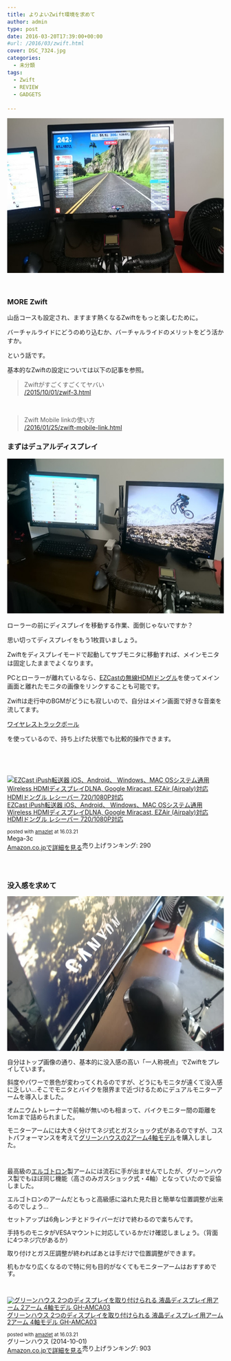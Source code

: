 ```yaml
---
title: よりよいZwift環境を求めて
author: admin
type: post
date: 2016-03-20T17:39:00+00:00
#url: /2016/03/zwift.html
cover: DSC_7324.jpg
categories:
  - 未分類
tags:
  - Zwift
  - REVIEW
  - GADGETS

---
```

<div class="separator" style="clear: both; text-align: center;">
  <img src="./DSC_7324.jpg" width="640" height="360" border="0" />
</div>

&nbsp;

### MORE Zwift

山岳コースも設定され、ますます熱くなるZwiftをもっと楽しむために。

バーチャルライドにどうのめり込むか、バーチャルライドのメリットをどう活かすか。

という話です。

基本的なZwiftの設定については以下の記事を参照。

<blockquote class="tr_bq">
  <p>
    Zwiftがすごくすごくてヤバい<br /> <a href="/2015/10/01/zwif-3.html">/2015/10/01/zwif-3.html</a>
  </p>
</blockquote>

&nbsp;

<blockquote class="tr_bq">
  <p>
    Zwift Mobile linkの使い方<br /> <a href="/2016/01/25/zwift-mobile-link.html">/2016/01/25/zwift-mobile-link.html</a>
  </p>
</blockquote>

### まずはデュアルディスプレイ

<div class="separator" style="clear: both; text-align: center;">
  <img src="./DSC_7323.jpg" width="640" height="360" border="0" />
</div>

ローラーの前にディスプレイを移動する作業、面倒じゃないですか？

思い切ってディスプレイをもう1枚買いましょう。

Zwiftをディスプレイモードで起動してサブモニタに移動すれば、メインモニタは固定したままでよくなります。

PCとローラーが離れているなら、[EZCastの無線HDMIドングル][1]を使ってメイン画面と離れたモニタの画像をリンクすることも可能です。<img style="border: none !important; margin: 0px !important;" src="https://ir-jp.amazon-adsystem.com/e/ir?t=gensobunya-22&l=as2&o=9&a=B00IJBCAXC" alt="" width="1" height="1" border="0" />

Zwiftは走行中のBGMがどうにも寂しいので、自分はメイン画面で好きな音楽を流してます。

[ワイヤレストラックボール][2]

を使っているので、持ち上げた状態でも比較的操作できます。

<img style="border: none !important; margin: 0px !important;" src="https://ir-jp.amazon-adsystem.com/e/ir?t=gensobunya-22&l=as2&o=9&a=B00E19UYO8" alt="" width="1" height="1" border="0" />

&nbsp;

<div class="amazlet-box" style="margin-bottom: 0px;">
  <div class="amazlet-image" style="float: left; margin: 0px 12px 1px 0px;">
    <a href="http://www.amazon.co.jp/exec/obidos/ASIN/B00IJBCAXC/gensobunya-22/ref=nosim/" target="_blank" rel="noopener" name="amazletlink"><img style="border: none;" src="https://images-fe.ssl-images-amazon.com/images/I/41G2dud6i9L._SL160_.jpg" alt="EZCast iPush転送器 iOS、Android、 Windows、MAC OSシステム通用Wireless HDMIディスプレイDLNA, Google Miracast, EZAir (Airpaly)対応 HDMIドングル レシーバー 720/1080P対応" /></a>
  </div>

  <div class="amazlet-info" style="line-height: 120%; margin-bottom: 10px;">
    <div class="amazlet-name" style="line-height: 120%; margin-bottom: 10px;">
<a href="http://www.amazon.co.jp/exec/obidos/ASIN/B00IJBCAXC/gensobunya-22/ref=nosim/" target="_blank" rel="noopener" name="amazletlink">EZCast iPush転送器 iOS、Android、 Windows、MAC OSシステム通用Wireless HDMIディスプレイDLNA, Google Miracast, EZAir (Airpaly)対応 HDMIドングル レシーバー 720/1080P対応</a></p>

<div class="amazlet-powered-date" style="font-size: 80%; line-height: 120%; margin-top: 5px;">
  posted with <a title="amazlet" href="http://www.amazlet.com/" target="_blank" rel="noopener">amazlet</a> at 16.03.21
</div>


<div class="amazlet-detail">
Mega-3c <br /> 売り上げランキング: 290


<div class="amazlet-sub-info" style="float: left;">
<div class="amazlet-link" style="margin-top: 5px;">
  <a href="http://www.amazon.co.jp/exec/obidos/ASIN/B00IJBCAXC/gensobunya-22/ref=nosim/" target="_blank" rel="noopener" name="amazletlink">Amazon.co.jpで詳細を見る</a>
</div>

  </div>

  <div class="amazlet-footer" style="clear: left;">
     
  </div>
</div>

&nbsp;

### 没入感を求めて

<div class="separator" style="clear: both; text-align: center;">
  <img src="./DSC_7325.jpg" width="640" height="360" border="0" />
</div>

自分はトップ画像の通り、基本的に没入感の高い「一人称視点」でZwiftをプレイしています。

斜度やパワーで景色が変わってくれるのですが、どうにもモニタが遠くて没入感に乏しい…そこでモニタとバイクを限界まで近づけるためにデュアルモニターアームを導入しました。

オムニウムトレーナーで前輪が無いのも相まって、バイクモニター間の距離を1cmまで詰められました。

モニターアームには大きく分けてネジ式とガスショック式があるのですが、コストパフォーマンスを考えて[グリーンハウスの2アーム4軸モデル][3]を購入しました。<img style="border: none !important; margin: 0px !important;" src="https://ir-jp.amazon-adsystem.com/e/ir?t=gensobunya-22&l=as2&o=9&a=B00NFELXSQ" alt="" width="1" height="1" border="0" />

<img style="border: none !important; margin: 0px !important;" src="https://ir-jp.amazon-adsystem.com/e/ir?t=gensobunya-22&l=as2&o=9&a=B00358RIRC" alt="" width="1" height="1" border="0" />

最高級の[エルゴトロン][4]製アームには流石に手が出ませんでしたが、グリーンハウス製でもほぼ同じ機能（高さのみガスショック式・4軸）となっていたので妥協しました。

エルゴトロンのアームだともっと高級感に溢れた見た目と簡単な位置調整が出来るのでしょう…

セットアップは6角レンチとドライバーだけで終わるので楽ちんです。

手持ちのモニタがVESAマウントに対応しているかだけ確認しましょう。（背面に4つネジ穴があるか）

取り付けとガス圧調整が終わればあとは手だけで位置調整ができます。

机もかなり広くなるので特に何も目的がなくてもモニターアームはおすすめです。

&nbsp;

<div class="amazlet-box" style="margin-bottom: 0px;">
  <div class="amazlet-image" style="float: left; margin: 0px 12px 1px 0px;">
    <a href="http://amzn.to/1XG6oZa" target="_blank" rel="noopener" name="amazletlink"><img style="border: none;" src="https://images-fe.ssl-images-amazon.com/images/I/31EHQjfYUtL._SL160_.jpg" alt="グリーンハウス 2つのディスプレイを取り付けられる 液晶ディスプレイ用アーム 2アーム 4軸モデル GH-AMCA03" /></a>
  </div>

  <div class="amazlet-info" style="line-height: 120%; margin-bottom: 10px;">
    <div class="amazlet-name" style="line-height: 120%; margin-bottom: 10px;">
<a href="http://amzn.to/1XG6oZa" target="_blank" rel="noopener" name="amazletlink">グリーンハウス 2つのディスプレイを取り付けられる 液晶ディスプレイ用アーム 2アーム 4軸モデル GH-AMCA03</a></p>

<div class="amazlet-powered-date" style="font-size: 80%; line-height: 120%; margin-top: 5px;">
  posted with <a title="amazlet" href="http://www.amazlet.com/" target="_blank" rel="noopener">amazlet</a> at 16.03.21
</div>


<div class="amazlet-detail">
グリーンハウス (2014-10-01)<br /> 売り上げランキング: 903


<div class="amazlet-sub-info" style="float: left;">
<div class="amazlet-link" style="margin-top: 5px;">
  <a href="http://www.amazon.co.jp/exec/obidos/ASIN/B00NFELXSQ/gensobunya-22/ref=nosim/" target="_blank" rel="noopener" name="amazletlink">Amazon.co.jpで詳細を見る</a>
</div>

  </div>

  <div class="amazlet-footer" style="clear: left;">
     
  </div>
</div>


 [1]: http://www.amazon.co.jp/gp/product/B00IJBCAXC/ref=as_li_ss_tl?ie=UTF8&camp=247&creative=7399&creativeASIN=B00IJBCAXC&linkCode=as2&tag=gensobunya-22
 [2]: http://www.amazon.co.jp/gp/product/B00E19UYO8/ref=as_li_ss_tl?ie=UTF8&camp=247&creative=7399&creativeASIN=B00E19UYO8&linkCode=as2&tag=gensobunya-22
 [3]: http://www.amazon.co.jp/gp/product/B00NFELXSQ/ref=as_li_ss_tl?ie=UTF8&camp=247&creative=7399&creativeASIN=B00NFELXSQ&linkCode=as2&tag=gensobunya-22
 [4]: http://www.amazon.co.jp/gp/product/B00358RIRC/ref=as_li_ss_tl?ie=UTF8&camp=247&creative=7399&creativeASIN=B00358RIRC&linkCode=as2&tag=gensobunya-22